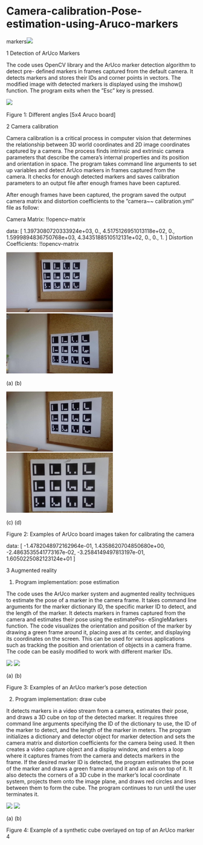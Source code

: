 # Camera-calibration-Pose-estimation-using-Aruco-markers
markers![](Aspose.Words.48544de6-9e9b-4905-9655-5852cef83207.001.png)

1  Detection of ArUco Markers

The code uses OpenCV library and the ArUco marker detection algorithm to detect pre- defined markers in frames captured from the default camera. It detects markers and stores their IDs and corner points in vectors. The modified image with detected markers is displayed using the imshow() function. The program exits when the ”Esc” key is pressed.

![](Aspose.Words.48544de6-9e9b-4905-9655-5852cef83207.002.png)

Figure 1: Different angles [5x4 Aruco board]

2  Camera calibration

Camera calibration is a critical process in computer vision that determines the relationship between 3D world coordinates and 2D image coordinates captured by a camera. The process finds intrinsic and extrinsic camera parameters that describe the camera’s internal properties and its position and orientation in space. The program takes command line arguments to set up variables and detect ArUco markers in frames captured from the camera. It checks for enough detected markers and saves calibration parameters to an output file after enough frames have been captured.

After enough frames have been captured, the program saved the output camera matrix and distortion coefficients to the ”camera~~ calibration.yml” file as follow:

Camera Matrix: !!opencv-matrix

data: [ 1.3973080720333924e+03, 0., 4.5175126951013118e+02, 0., 1.5999894836750768e+03, 4.3435188510512131e+02, 0., 0., 1. ] Distortion Coefficients: !!opencv-matrix

![](Aspose.Words.48544de6-9e9b-4905-9655-5852cef83207.003.jpeg) ![](Aspose.Words.48544de6-9e9b-4905-9655-5852cef83207.004.jpeg)

(a) (b)

![](Aspose.Words.48544de6-9e9b-4905-9655-5852cef83207.005.jpeg) ![](Aspose.Words.48544de6-9e9b-4905-9655-5852cef83207.006.jpeg)

(c) (d)

Figure 2: Examples of ArUco board images taken for calibrating the camera

data: [ -1.4782048972162964e-01, 1.4358620704850680e+00, -2.4863535541773167e-02, -3.2584149497813197e-01, 1.6050225082123124e+01 ]

3  Augmented reality
1. Program implementation: pose estimation

The code uses the ArUco marker system and augmented reality techniques to estimate the pose of a marker in the camera frame. It takes command line arguments for the marker dictionary ID, the specific marker ID to detect, and the length of the marker. It detects markers in frames captured from the camera and estimates their pose using the estimatePos- eSingleMarkers function. The code visualizes the orientation and position of the marker by drawing a green frame around it, placing axes at its center, and displaying its coordinates on the screen. This can be used for various applications such as tracking the position and orientation of objects in a camera frame. The code can be easily modified to work with different marker IDs.

![](Aspose.Words.48544de6-9e9b-4905-9655-5852cef83207.007.png) ![](Aspose.Words.48544de6-9e9b-4905-9655-5852cef83207.008.png)

(a) (b)

Figure 3: Examples of an ArUco marker’s pose detection

2. Program implementation: draw cube

It detects markers in a video stream from a camera, estimates their pose, and draws a 3D cube on top of the detected marker. It requires three command line arguments specifying the ID of the dictionary to use, the ID of the marker to detect, and the length of the marker in meters. The program initializes a dictionary and detector object for marker detection and sets the camera matrix and distortion coefficients for the camera being used. It then creates a video capture object and a display window, and enters a loop where it captures frames from the camera and detects markers in the frame. If the desired marker ID is detected, the program estimates the pose of the marker and draws a green frame around it and an axis on top of it. It also detects the corners of a 3D cube in the marker’s local coordinate system, projects them onto the image plane, and draws red circles and lines between them to form the cube. The program continues to run until the user terminates it.

![](Aspose.Words.48544de6-9e9b-4905-9655-5852cef83207.009.png) ![](Aspose.Words.48544de6-9e9b-4905-9655-5852cef83207.010.png)

(a) (b)

Figure 4: Example of a synthetic cube overlayed on top of an ArUco marker
4
